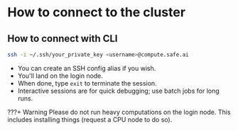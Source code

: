 # How to connect to the cluster

## **How to connect with CLI**
```bash
ssh -i ~/.ssh/your_private_key <username>@compute.safe.ai
```

- You can create an SSH config alias if you wish.  
- You'll land on the login node.   
- When done, type `exit` to terminate the session.  
- Interactive sessions are for quick debugging; use batch jobs for long runs.

???+ Warning
    Please do not run heavy computations on the login node. This includes installing things (request a CPU node to do so).